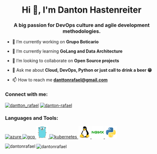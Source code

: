 <h1 align="center">Hi 👋, I'm Danton Hastenreiter</h1>
<h3 align="center">A big passion for DevOps culture and agile development methodologies.</h3>

- 🔭 I’m currently working on **Grupo Boticario**

- 🌱 I’m currently learning **GoLang and Data Architecture**

- 👯 I’m looking to collaborate on **Open Source projects**

- 💬 Ask me about **Cloud, DevOps, Python or just call to drink a beer 😁**

- 📫 How to reach me **danttonrafael@gmail.com**

<h3 align="left">Connect with me:</h3>
<p align="left">
<a href="https://twitter.com/dantton_rafael" target="blank"><img align="center" src="https://raw.githubusercontent.com/rahuldkjain/github-profile-readme-generator/master/src/images/icons/Social/twitter.svg" alt="dantton_rafael" height="30" width="40" /></a>
<a href="https://linkedin.com/in/danton-rafael" target="blank"><img align="center" src="https://raw.githubusercontent.com/rahuldkjain/github-profile-readme-generator/master/src/images/icons/Social/linked-in-alt.svg" alt="danton-rafael" height="30" width="40" /></a>
</p>

<h3 align="left">Languages and Tools:</h3>
<p align="left"> <a href="https://azure.microsoft.com/en-in/" target="_blank"> <img src="https://www.vectorlogo.zone/logos/microsoft_azure/microsoft_azure-icon.svg" alt="azure" width="40" height="40"/> </a> <a href="https://cloud.google.com" target="_blank"> <img src="https://www.vectorlogo.zone/logos/google_cloud/google_cloud-icon.svg" alt="gcp" width="40" height="40"/> </a> <a href="https://golang.org" target="_blank"> <img src="https://raw.githubusercontent.com/devicons/devicon/master/icons/go/go-original.svg" alt="go" width="40" height="40"/> </a> <a href="https://kubernetes.io" target="_blank"> <img src="https://www.vectorlogo.zone/logos/kubernetes/kubernetes-icon.svg" alt="kubernetes" width="40" height="40"/> </a> <a href="https://www.linux.org/" target="_blank"> <img src="https://raw.githubusercontent.com/devicons/devicon/master/icons/linux/linux-original.svg" alt="linux" width="40" height="40"/> </a> <a href="https://www.nginx.com" target="_blank"> <img src="https://raw.githubusercontent.com/devicons/devicon/master/icons/nginx/nginx-original.svg" alt="nginx" width="40" height="40"/> </a> <a href="https://www.python.org" target="_blank"> <img src="https://raw.githubusercontent.com/devicons/devicon/master/icons/python/python-original.svg" alt="python" width="40" height="40"/> </a> </p>

<p><img align="left" src="https://github-readme-stats.vercel.app/api/top-langs?username=dantonrafael&show_icons=true&theme=dracula&hide_border=true&locale=en&layout=compact" alt="dantonrafael" /></p>

<p>&nbsp;<img align="center" src="https://github-readme-stats.vercel.app/api?username=dantonrafael&show_icons=true&theme=dracula&hide_border=true&locale=en" alt="dantonrafael" /></p>
